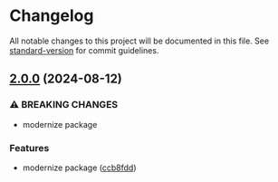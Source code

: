 # Changelog

All notable changes to this project will be documented in this file. See [standard-version](https://github.com/conventional-changelog/standard-version) for commit guidelines.

## [2.0.0](https://github.com/compwright/ongage/compare/v1.1.7...v2.0.0) (2024-08-12)


### ⚠ BREAKING CHANGES

* modernize package

### Features

* modernize package ([ccb8fdd](https://github.com/compwright/ongage/commit/ccb8fdd66f99c00abaccbc5406f27d56de89b688))
